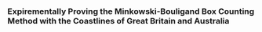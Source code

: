 ### Expirementally Proving the Minkowski-Bouligand Box Counting Method with the Coastlines of Great Britain and Australia 